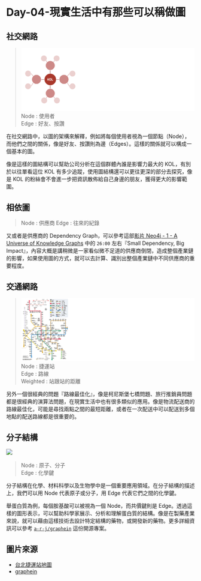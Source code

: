 # Day-04-現實生活中有那些可以稱做圖

## 社交網路
>![](../image/image-40.png)
> Node : 使用者  
> Edge : 好友、按讚

在社交網路中，以圖的架構來解釋，例如將每個使用者視為一個節點（Node），而他們之間的關係，像是好友、按讚則為邊（Edges）。這樣的關係就可以構成一個基本的圖。

像是這樣的圖結構可以幫助公司分析在這個群體內誰是影響力最大的 KOL，有別於以往單看這位 KOL 有多少追蹤，使用圖結構還可以更往更深的部分去探究，像是 KOL 的粉絲會不會進一步把資訊散佈給自己身邊的朋友，獲得更大的影響範圍。


## 相依圖
> Node : 供應商
> Edge : 往來的紀錄

又或者是供應商的  Dependency Graph，可以參考這部[影片 Neo4j - 1 - A Universe of Knowledge Graphs](https://www.youtube.com/watch?v=Ei-pYtYS6UY&t=826s) 中的 `26:00` 左右『Small Dependency, Big Impact』，內容大概是講稍微是一家看似微不足道的供應商倒閉，造成整個產業鏈的影響，如果使用圖的方式，就可以去計算、識別出整個產業鏈中不同供應商的重要程度。

## 交通網路
> ![](../image/image-39.png)
> Node : 捷運站  
> Edge : 路線  
> Weighted : 站跟站的距離  

另外一個很經典的問題『路線最佳化』，像是柯尼斯堡七橋問題、旅行推銷員問題都是很經典的演算法問題，在現實生活中也有很多類似的應用。像是物流配送商的路線最佳化，可能是尋找兩點之間的最短距離，或者在一次配送中可以配送到多個地點的配送路線都是很重要的。

## 分子結構

![](https://github.com/a-r-j/graphein/raw/master/imgs/graphein.png)

> Node : 原子、分子  
> Edge : 化學鍵

分子結構在化學、材料科學以及生物學中是一個重要應用領域。在分子結構的描述上，我們可以用 Node 代表原子或分子，用 Edge 代表它們之間的化學鍵。

舉蛋白質為例，每個胺基酸可以被視為一個 Node，而共價鍵則是 Edge。透過這樣的圖形表示，可以幫助科學家展示、分析和理解蛋白質的結構。像是在製藥產業來說，就可以藉由這樣技術去設計特定結構的藥物，或開發新的藥物。更多詳細資訊可以參考 [`a-r-j/graphein`](https://github.com/a-r-j/graphein) 這份開源專案。

## 圖片來源
- [台北捷運站地圖](https://www.metro.taipei/cp.aspx?n=91974F2B13D997F1)
- [graphein](https://github.com/a-r-j/graphein)